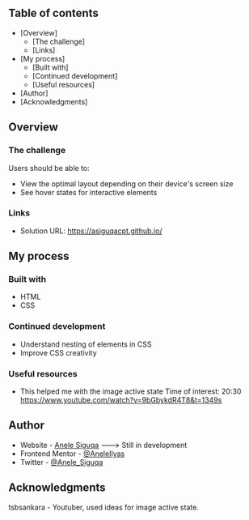 ## Table of contents

- [Overview]
  - [The challenge]
  - [Links]
- [My process]
  - [Built with]
  - [Continued development]
  - [Useful resources]
- [Author]
- [Acknowledgments]

## Overview

### The challenge

Users should be able to:

- View the optimal layout depending on their device's screen size
- See hover states for interactive elements

### Links

- Solution URL: https://asiguqacpt.github.io/

## My process

### Built with

- HTML
- CSS 

### Continued development

- Understand nesting of elements in CSS
- Improve CSS creativity

### Useful resources

- This helped me with the image active state
  Time of interest: 20:30
  https://www.youtube.com/watch?v=9bGbykdR4T8&t=1349s

## Author

- Website - [Anele Siguqa](https://www.anelesiguqa.co.za) ---> Still in development
- Frontend Mentor - [@AneleIlyas](https://www.frontendmentor.io/profile/AneleIlyas)
- Twitter - [@Anele_Siguqa](https://twitter.com/Anele_Siguqa)

## Acknowledgments

tsbsankara - Youtuber, used ideas for image active state.